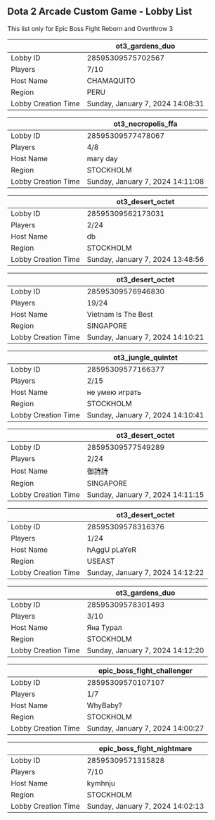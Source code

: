 ## Dota 2 Arcade Custom Game - Lobby List

This list only for Epic Boss Fight Reborn and Overthrow 3

|  | ot3_gardens_duo |
| ------ | ------ |
| Lobby ID | 28595309575702567 |
| Players | 7/10 |
| Host Name | CHAMAQUITO |
| Region | PERU |
| Lobby Creation Time | Sunday, January 7, 2024 14:08:31 |


|  | ot3_necropolis_ffa |
| ------ | ------ |
| Lobby ID | 28595309577478067 |
| Players | 4/8 |
| Host Name | mary day |
| Region | STOCKHOLM |
| Lobby Creation Time | Sunday, January 7, 2024 14:11:08 |


|  | ot3_desert_octet |
| ------ | ------ |
| Lobby ID | 28595309562173031 |
| Players | 2/24 |
| Host Name | db |
| Region | STOCKHOLM |
| Lobby Creation Time | Sunday, January 7, 2024 13:48:56 |


|  | ot3_desert_octet |
| ------ | ------ |
| Lobby ID | 28595309576946830 |
| Players | 19/24 |
| Host Name | Vietnam Is The Best |
| Region | SINGAPORE |
| Lobby Creation Time | Sunday, January 7, 2024 14:10:21 |


|  | ot3_jungle_quintet |
| ------ | ------ |
| Lobby ID | 28595309577166377 |
| Players | 2/15 |
| Host Name | не умею играть |
| Region | STOCKHOLM |
| Lobby Creation Time | Sunday, January 7, 2024 14:10:41 |


|  | ot3_desert_octet |
| ------ | ------ |
| Lobby ID | 28595309577549289 |
| Players | 2/24 |
| Host Name | 御詩詩 |
| Region | SINGAPORE |
| Lobby Creation Time | Sunday, January 7, 2024 14:11:15 |


|  | ot3_desert_octet |
| ------ | ------ |
| Lobby ID | 28595309578316376 |
| Players | 1/24 |
| Host Name | hAggU pLaYeR |
| Region | USEAST |
| Lobby Creation Time | Sunday, January 7, 2024 14:12:22 |


|  | ot3_gardens_duo |
| ------ | ------ |
| Lobby ID | 28595309578301493 |
| Players | 3/10 |
| Host Name | Яна Турал |
| Region | STOCKHOLM |
| Lobby Creation Time | Sunday, January 7, 2024 14:12:20 |


|  | epic_boss_fight_challenger |
| ------ | ------ |
| Lobby ID | 28595309570107107 |
| Players | 1/7 |
| Host Name | WhyBaby? |
| Region | STOCKHOLM |
| Lobby Creation Time | Sunday, January 7, 2024 14:00:27 |


|  | epic_boss_fight_nightmare |
| ------ | ------ |
| Lobby ID | 28595309571315828 |
| Players | 7/10 |
| Host Name | kymhnju |
| Region | STOCKHOLM |
| Lobby Creation Time | Sunday, January 7, 2024 14:02:13 |


